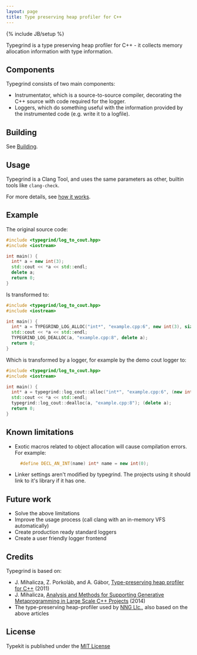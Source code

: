 ```yaml
---
layout: page
title: Type preserving heap profiler for C++
---
```

{% include JB/setup %}


Typegrind is a type preserving heap profiler for C++ - it collects memory allocation information with type information.


Components
---

Typegrind consists of two main components:

* Instrumentator, which is a source-to-source compiler, decorating the C++ source with code required for the logger.
* Loggers, which do something useful with the information provided by the instrumented code (e.g. write it to a logfile).

Building
---

See [Building](/doc/building.html).

Usage
---


Typegrind is a Clang Tool, and uses the same parameters as other, builtin tools like `clang-check`.

For more details, see [how it works](/doc/how-it-works.html).


Example
---

The original source code:

```cpp
#include <typegrind/log_to_cout.hpp>
#include <iostream>

int main() {
  int* a = new int(3);
  std::cout << *a << std::endl;
  delete a;
  return 0;
}
```

Is transformed to:

```cpp
#include <typegrind/log_to_cout.hpp>
#include <iostream>

int main() {
  int* a = TYPEGRIND_LOG_ALLOC("int*", "example.cpp:6", new int(3), sizeof(int));
  std::cout << *a << std::endl;
  TYPEGRIND_LOG_DEALLOC(a, "example.cpp:8", delete a);
  return 0;
}
```

Which is transformed by a logger, for example by the demo cout logger to:

```cpp
#include <typegrind/log_to_cout.hpp>
#include <iostream>

int main() {
  int* a = typegrind::log_cout::alloc("int*", "example.cpp:6", (new int(3)), sizeof(int));
  std::cout << *a << std::endl;
  typegrind::log_cout::dealloc(a, "example.cpp:8"); (delete a);
  return 0;
}
```

Known limitations
---

 * Exotic macros related to object allocation will cause compilation errors. For example:

   ```cpp
     #define DECL_AN_INT(name) int* name = new int(0);
   ```

 * Linker settings aren't modified by typegrind. The projects using it should link to it's library if it has one.

Future work
---

 * Solve the above limitations
 * Improve the usage process (call clang with an in-memory VFS automatically)
 * Create production ready standard loggers
 * Create a user friendly logger frontend


Credits
---

Typegrind is based on:

 * J. Mihalicza, Z. Porkoláb, and A. Gábor, [Type-preserving heap profiler for C++](http://dx.doi.org/10.1109/ICSM.2011.6080813) (2011)
 * J. Mihalicza, [Analysis and Methods for Supporting Generative Metaprogramming in Large Scale C++ Projects](http://www.tnkcs.inf.elte.hu/vedes/Mihalicza_Jozsef_Ertekezes.pdf) (2014)
 * The type-preserving heap-profiler used by [NNG Llc.](http://nng.com/en/), also based on the above articles

License
---

Typekit is published under the 
[MIT License](https://opensource.org/licenses/MIT)



